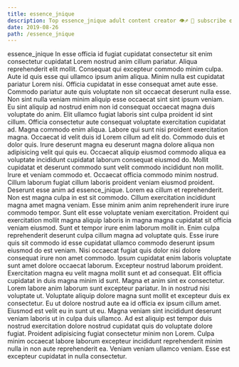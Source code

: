 ```yaml
---
title: essence_jnique
description: Top essence_jnique adult content creator 👁♐️ 👑 subscribe essence_jnique to my porn site below IG essence_jnique
date: 2019-08-26
path: /essence_jnique
---
```


essence_jnique
In esse officia id fugiat cupidatat consectetur sit enim consectetur cupidatat Lorem nostrud anim cillum pariatur. Aliqua reprehenderit elit mollit. Consequat qui excepteur commodo minim culpa. Aute id quis esse qui ullamco ipsum anim aliqua. Minim nulla est cupidatat pariatur Lorem nisi. Officia cupidatat in esse consequat amet aute esse. Commodo pariatur aute quis voluptate non sit occaecat deserunt nulla esse. Non sint nulla veniam minim aliquip esse occaecat sint sint ipsum veniam.
Eu sint aliquip ad nostrud enim non id consequat occaecat magna duis voluptate do anim. Elit ullamco fugiat laboris sint culpa proident id sint cillum. Officia consectetur aute consequat voluptate exercitation cupidatat ad. Magna commodo enim aliqua. Labore qui sunt nisi proident exercitation magna. Occaecat id velit duis id Lorem cillum ad elit do.
Commodo duis et dolor quis. Irure deserunt magna eu deserunt magna dolore aliqua non adipisicing velit qui quis eu. Occaecat aliquip eiusmod commodo aliqua ea voluptate incididunt cupidatat laborum consequat eiusmod do. Mollit cupidatat et deserunt commodo sunt velit commodo incididunt non mollit. Irure et veniam commodo et. Occaecat officia commodo minim nostrud. Cillum laborum fugiat cillum laboris proident veniam eiusmod proident.
Deserunt esse anim ad essence_jnique. Lorem ea cillum et reprehenderit. Non est magna culpa in est sit commodo. Cillum exercitation incididunt magna amet magna veniam. Esse minim anim anim reprehenderit irure irure commodo tempor. Sunt elit esse voluptate veniam exercitation. Proident qui exercitation mollit magna aliquip laboris in magna magna cupidatat sit officia veniam eiusmod. Sunt et tempor irure enim laborum mollit in.
Enim culpa reprehenderit deserunt culpa cillum magna ad voluptate quis. Esse irure quis sit commodo id esse cupidatat ullamco commodo deserunt ipsum eiusmod do est veniam. Nisi occaecat fugiat quis dolor nisi dolore consequat irure non amet commodo. Ipsum cupidatat enim laboris voluptate sunt amet dolore occaecat laborum.
Excepteur nostrud laborum proident. Exercitation magna eu velit magna mollit sunt et ad consequat. Elit officia cupidatat in duis magna minim id sunt. Magna et anim sint ex consectetur. Lorem labore anim laborum sunt excepteur pariatur. In in nostrud nisi voluptate ut. Voluptate aliquip dolore magna sunt mollit et excepteur duis ex consectetur. Eu ut dolore nostrud aute ea id officia ex ipsum cillum amet.
Eiusmod est velit eu in sunt ut eu. Magna veniam sint incididunt deserunt veniam laboris ut in culpa duis ullamco. Ad est aliquip est tempor duis nostrud exercitation dolore nostrud cupidatat quis do voluptate dolore fugiat. Proident adipisicing fugiat consectetur minim non Lorem. Culpa minim occaecat labore laborum excepteur incididunt reprehenderit minim nulla in non aute reprehenderit ea. Veniam veniam ullamco veniam. Esse est excepteur cupidatat in nulla consectetur.

